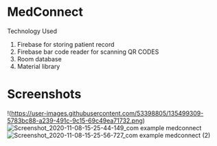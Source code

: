 # MedConnect
Technology Used
1. Firebase for storing patient record
2. Firebase bar code reader for scanning QR CODES
3. Room database
4. Material library

# Screenshots
!(https://user-images.githubusercontent.com/53398805/135499309-5783bc88-a239-491c-9c15-69c49ea71732.png)
![Screenshot_2020-11-08-15-25-44-149_com example medconnect](https://user-images.githubusercontent.com/53398805/135499338-d622ce1c-f41a-467b-a458-4ba09fa7a6e8.png)
![Screenshot_2020-11-08-15-25-56-727_com example medconnect (2)](https://user-images.githubusercontent.com/53398805/135499355-d852facb-ee34-449b-922e-393dec05b2ac.png)


